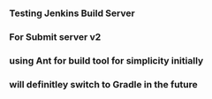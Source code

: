 ### Testing Jenkins Build Server
### For Submit server v2
### using Ant for build tool for simplicity initially
### will definitley switch to Gradle in the future 
